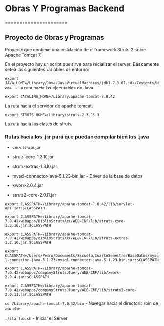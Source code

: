 <h1>Obras Y Programas Backend</h1>

======================

<h2>Proyecto de Obras y Programas</h2>



Proyecto que contiene una instalación de el framework Struts 2 sobre Apache Tomcat 7. 

En el proyecto hay un script que sirve para inicializar el server. Básicamente setea las siguientes variables de entorno:



`export JAVA_HOME=/Library/Java/JavaVirtualMachines/jdk1.7.0_67.jdk/Contents/Home ` - La ruta hacia los ejecutables de Java



`export CATALINA_HOME=/Library/apache-tomcat-7.0.42`

La ruta hacia el servidor de apache tomcat.



`export STRUTS_HOME=/Library/struts-2.3.15.3`

La ruta hacia las clases de struts.



<h3>Rutas hacia los .jar para que puedan compilar bien los .java</h3>



* servlet-api.jar

* struts-core-1.3.10.jar

* struts-extras-1.3.10.jar:

* mysql-connector-java-5.1.23-bin.jar - Driver de la base de datos

* xwork-2.0.4.jar

* struts2-core-2.0.11.jar



`export CLASSPATH=/Library/apache-tomcat-7.0.42/lib/servlet-api.jar:$CLASSPATH `

`export CLASSPATH=/Library/apache-tomcat-7.0.42/webapps/BiblioStrutsAcc/WEB-INF/lib/struts-core-1.3.10.jar:$CLASSPATH`

`export CLASSPATH=/Library/apache-tomcat-7.0.42/webapps/BiblioStrutsAcc/WEB-INF/lib/struts-extras-1.3.10.jar:$CLASSPATH`

`export CLASSPATH=/Users/Pedro/Documents/Escuela/CuartoSemestre/BaseDatos/mysql-connector-java-5.1.23/mysql-connector-java-5.1.23-bin.jar:$CLASSPATH`

`export CLASSPATH=/Library/apache-tomcat-7.0.42/webapps/companyStrutsJQuery/WEB-INF/lib/xwork-2.0.4.jar:$CLASSPATH`

`export CLASSPATH=/Library/apache-tomcat-7.0.42/webapps/companyStrutsJQuery/WEB-INF/lib/struts2-core-2.0.11.jar:$CLASSPATH`


`cd /Library/apache-tomcat-7.0.42/bin` - Navegar hacia el directorio /bin de apache

`./startup.sh` - Iniciar el Server
